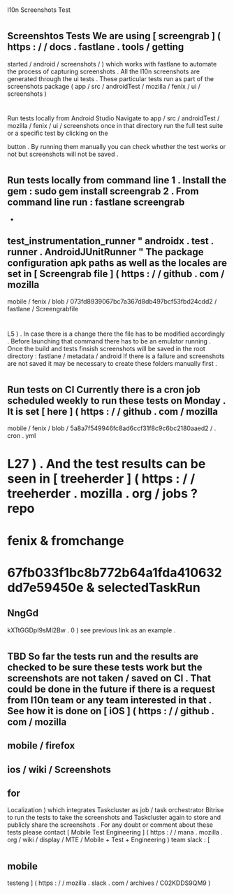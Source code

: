 #
l10n
Screenshots
Test
#
#
#
Screenshtos
Tests
We
are
using
[
screengrab
]
(
https
:
/
/
docs
.
fastlane
.
tools
/
getting
-
started
/
android
/
screenshots
/
)
which
works
with
fastlane
to
automate
the
process
of
capturing
screenshots
.
All
the
l10n
screenshots
are
generated
through
the
ui
tests
.
These
particular
tests
run
as
part
of
the
screenshots
package
(
app
/
src
/
androidTest
/
mozilla
/
fenix
/
ui
/
screenshots
)
#
#
#
Run
tests
locally
from
Android
Studio
Navigate
to
app
/
src
/
androidTest
/
mozilla
/
fenix
/
ui
/
screenshots
once
in
that
directory
run
the
full
test
suite
or
a
specific
test
by
clicking
on
the
>
button
.
By
running
them
manually
you
can
check
whether
the
test
works
or
not
but
screenshots
will
not
be
saved
.
#
#
#
Run
tests
locally
from
command
line
1
.
Install
the
gem
:
sudo
gem
install
screengrab
2
.
From
command
line
run
:
fastlane
screengrab
-
-
test_instrumentation_runner
"
androidx
.
test
.
runner
.
AndroidJUnitRunner
"
The
package
configuration
apk
paths
as
well
as
the
locales
are
set
in
[
Screengrab
file
]
(
https
:
/
/
github
.
com
/
mozilla
-
mobile
/
fenix
/
blob
/
073fd8939067bc7a367d8db497bcf53fbd24cdd2
/
fastlane
/
Screengrabfile
#
L5
)
.
In
case
there
is
a
change
there
the
file
has
to
be
modified
accordingly
.
Before
launching
that
command
there
has
to
be
an
emulator
running
.
Once
the
build
and
tests
finsish
screenshots
will
be
saved
in
the
root
directory
:
fastlane
/
metadata
/
android
If
there
is
a
failure
and
screenshots
are
not
saved
it
may
be
necessary
to
create
these
folders
manually
first
.
#
#
Run
tests
on
CI
Currently
there
is
a
cron
job
scheduled
weekly
to
run
these
tests
on
Monday
.
It
is
set
[
here
]
(
https
:
/
/
github
.
com
/
mozilla
-
mobile
/
fenix
/
blob
/
5a8a7f549946fc8ad6ccf31f8c9c6bc2180aaed2
/
.
cron
.
yml
#
L27
)
.
And
the
test
results
can
be
seen
in
[
treeherder
]
(
https
:
/
/
treeherder
.
mozilla
.
org
/
jobs
?
repo
=
fenix
&
fromchange
=
67fb033f1bc8b772b64a1fda410632dd7e59450e
&
selectedTaskRun
=
NngGd
-
kXTtGGDpI9sMl2Bw
.
0
)
see
previous
link
as
an
example
.
#
#
#
TBD
So
far
the
tests
run
and
the
results
are
checked
to
be
sure
these
tests
work
but
the
screenshots
are
not
taken
/
saved
on
CI
.
That
could
be
done
in
the
future
if
there
is
a
request
from
l10n
team
or
any
team
interested
in
that
.
See
how
it
is
done
on
[
iOS
]
(
https
:
/
/
github
.
com
/
mozilla
-
mobile
/
firefox
-
ios
/
wiki
/
Screenshots
-
for
-
Localization
)
which
integrates
Taskcluster
as
job
/
task
orchestrator
Bitrise
to
run
the
tests
to
take
the
screenshots
and
Taskcluster
again
to
store
and
publicly
share
the
screenshots
.
For
any
doubt
or
comment
about
these
tests
please
contact
[
Mobile
Test
Engineering
]
(
https
:
/
/
mana
.
mozilla
.
org
/
wiki
/
display
/
MTE
/
Mobile
+
Test
+
Engineering
)
team
slack
:
[
#
mobile
-
testeng
]
(
https
:
/
/
mozilla
.
slack
.
com
/
archives
/
C02KDDS9QM9
)
